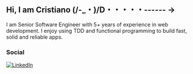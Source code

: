 ## Hi, I am Cristiano (/-_・)/D・・・・・------ →

I am Senior Software Engineer with 5+ years of experience in web development. I enjoy using TDD and functional programming to build fast, solid and reliable apps. 

<h3 align="left">Social</h3>

<a href="https://www.linkedin.com/in/ccarvalho-dev/" target="_blank"><img src="https://img.shields.io/badge/LinkedIn-%230077B5.svg?&style=flat-square&logo=linkedin&logoColor=white" alt="LinkedIn"></a>
